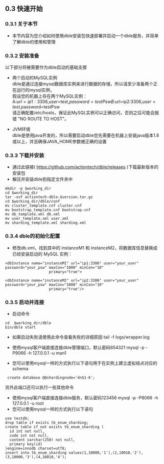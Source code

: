 ## 0.3 快速开始  
### 0.3.1 关于本节       
 + 本节内容为您介绍如何使用dble安装包快速部署并启动一个dble服务，并简单了解dble的使用和管理

### 0.3.2 安装准备
 以下部分将被需要作为dble启动的基础支撑
 + 两个启动的MySQL实例  
   dble是通过连接mysql数据库实例来进行数据的存储，所以请至少准备两个正在运行的mysql实例，  
   假设您的机器上存在两个MySQL实例：  
   A:$url=ip1:3306,$user=test,$password=testPsw  
   B:$url=ip2:3306,$user=test,$password=testPsw  
   请正确配置/etc/hosts，保证此MySQL实例可以正确访问，否则之后可能会报错 "NO ROUTE TO HOST"。  

 + JVM环境  
   dble是使用java开发的，所以需要启动dble您先需要在机器上安装java版本1.8或以上，并且确保JAVA_HOME参数被正确的设置

### 0.3.3 下载并安装
 + 通过此链接( https://github.com/actiontech/dble/releases )下载最新版本的安装包
 + 解压并安装dble到指定文件夹中
``` 
mkdir -p $working_dir  
cd $working_dir  
tar -xvf actiontech-dble-$version.tar.gz  
cd $working_dir/dble/conf  
mv cluster_template.cnf cluster.cnf
mv bootstrap_template.cnf bootstrap.cnf
mv db_template.xml db.xml
mv user_template.xml user.xml
mv sharding_template.xml sharding.xml 
``` 

### 0.3.4 dble的初始化配置
 + 修改db.xml，找到其中的 instanceM1 和 instanceM2，将数据库信息替换成已经安装启动的 MySQL 实例：

```
<dbInstance name="instanceM1" url="ip1:3306" user="your_user" password="your_psw" maxCon="1000" minCon="10"
                    primary="true">

<dbInstance name="instanceM2" url="ip2:3306" user="your_user" password="your_psw" maxCon="1000" minCon="10"
                    primary="true"/>
``` 

### 0.3.5 启动并连接
 + 启动命令  

```  
cd  $working_dir/dble  
bin/dble start
```  

 + 如果启动失败请使用此命令查看失败的详细原因
   tail -f logs/wrapper.log 

 + 使用mysql客户端直接连接dble管理端口，默认密码654321
   mysql -p -P9066 -h 127.0.0.1 -u man1
 + 您可以使用mysql一样的方式执行以下语句用于在实例上建立虚拟结点对应的schema


```  
 create database @@shardingnode='dn$1-6';

```  

另外此端口还可以执行一些其他命令

 + 使用mysql客户端直接连接dble服务，默认密码123456
   mysql -p -P8066 -h 127.0.0.1 -u root
 + 您可以使用mysql一样的方式执行以下语句
 
```  
use testdb;
drop table if exists tb_enum_sharding;
create table if not exists tb_enum_sharding (
  id int not null,
  code int not null,
  content varchar(250) not null,
  primary key(id)
)engine=innodb charset=utf8;
insert into tb_enum_sharding values(1,10000,'1'),(2,10010,'2'),(3,10000,'3'),(4,10010,'4');
```   


